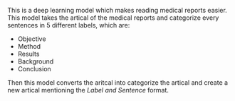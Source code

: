 This is a deep learning model which makes reading medical reports easier. This model takes the artical of the medical reports and categorize every sentences in 5 different labels, which are:
- Objective
- Method
- Results
- Background
- Conclusion

Then this model converts the aritcal into categorize the artical and create a new artical mentioning the *Label and Sentence* format.
